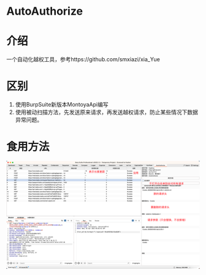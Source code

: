 # AutoAuthorize

# 介绍

一个自动化越权工具，参考https://github.com/smxiazi/xia_Yue

# 区别

1. 使用BurpSuite新版本MontoyaApi编写
2. 使用被动扫描方法，先发送原来请求，再发送越权请求，防止某些情况下数据异常问题。

# 食用方法

![img.png](doc/img.png)